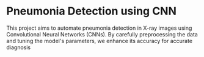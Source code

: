 # Pneumonia Detection using CNN
This project aims to automate pneumonia detection in X-ray images using Convolutional Neural Networks (CNNs). By carefully preprocessing the data and tuning the model's parameters, we enhance its accuracy for accurate diagnosis

